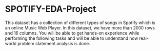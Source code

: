 # SPOTIFY-EDA-Project
This dataset has a collection of different types of songs in Spotify which is an online Music Web Player. In this dataset, we have more than 2000 rows and 16 columns. You will be able to get hands-on experience while performing the following tasks and will be able to understand how real-world problem statement analysis is done.
